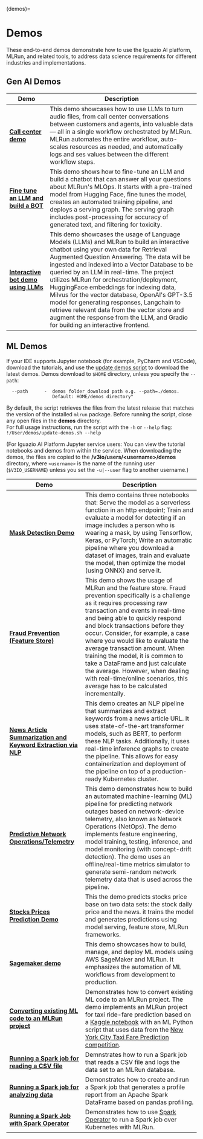(demos)=
# Demos

These end-to-end demos demonstrate how to use the Iguazio AI platform, MLRun, and related tools, to address data science requirements for different industries and implementations.




## Gen AI Demos

|Demo|Description|
|-----------------------------------|---------------------------------------------------------------------------------------------|
|<b>[Call center demo](https://github.com/mlrun/demo-call-center)</b>|This demo showcases how to use LLMs to turn audio files, from call center conversations between customers and agents, into valuable data &mdash; all in a single workflow orchestrated by MLRun. MLRun automates the entire workflow, auto-scales resources as needed, and automatically logs and ses values between the different workflow steps.|
|<b>[Fine tune an LLM and build a BOT](https://github.com/mlrun/demo-llm-tuning/blob/main)</b>|This demo shows how to fine-tune an LLM and build a chatbot that can answer all your questions about MLRun's MLOps. It starts with a pre-trained model from Hugging Face, fine tunes the model, creates an automated training pipeline, and deploys a serving graph. The serving graph includes post-processing for accuracy of generated text, and filtering for toxicity.|
|<b>[Interactive bot demo using LLMs](https://github.com/mlrun/demo-llm-bot/blob/main/README.md)</b>|This demo showcases the usage of Language Models (LLMs) and MLRun to build an interactive chatbot using your own data for Retrieval Augmented Question Answering. The data will be ingested and indexed into a Vector Database to be queried by an LLM in real-time. The project utilizes MLRun for orchestration/deployment, HuggingFace embeddings for indexing data, Milvus for the vector database, OpenAI's GPT-3.5 model for generating responses, Langchain to retrieve relevant data from the vector store and augment the response from the LLM, and Gradio for building an interactive frontend.|


## ML Demos

If your IDE supports Jupyter notebook (for example, PyCharm and VSCode), download the tutorials, and use the [update demos script](https://github.com/mlrun/demos/blob/1.7.x/update_demos.sh) to download the latest demos. 
Demos download to ```$HOME``` directory, unless you specify the ```--path```:
```
  --path      -  demos folder download path e.g. --path=./demos.
                 Default: HOME/demos directory"
```
By default, the script retrieves the files from the latest release that matches the version of the installed `mlrun` package. 
Before running the script, close any open files in the **demos** directory.</br>
For full usage instructions, run the script with the `-h` or `--help` flag: ```!/User/demos/update-demos.sh --help```

(For Iguazio AI Platform Jupyter service users: You can view the tutorial notebooks and demos from within the service. When downloading the demos, the files are copied to the **/v3io/users/&lt;username&gt;/demos** 
directory, where `<username>` is the name of the running user (`$V3IO_USERNAME`) unless you set the `-u|--user` flag to another username.)

|Demo|Description|
|-----------------------------------|---------------------------------------------------------------------------------------------|
|<b>[Mask Detection Demo](https://github.com/mlrun/demo-mask-detection)</b>|This demo contains three notebooks that: Serve the model as a serverless function in an http endpoint; Train and evaluate a model for detecting if an image includes a person who is wearing a mask, by using Tensorflow, Keras, or PyTorch; Write an automatic pipeline where you download a dataset of images, train and evaluate the model, then optimize the model (using ONNX) and serve it.|
|<b>[Fraud Prevention (Feature Store)](https://github.com/mlrun/demo-fraud)</b>|This demo shows the usage of MLRun and the feature store. Fraud prevention specifically is a challenge as it requires processing raw transaction and events in real-time and being able to quickly respond and block transactions before they occur. Consider, for example, a case where you would like to evaluate the average transaction amount. When training the model, it is common to take a DataFrame and just calculate the average. However, when dealing with real-time/online scenarios, this average has to be calculated incrementally.|
|<b>[News Article Summarization and Keyword Extraction via NLP](https://github.com/mlrun/demos/tree/master/news-article-nlp)</b>|This demo creates an NLP pipeline that summarizes and extract keywords from a news article URL. It uses state-of-the-art transformer models, such as BERT, to perform these NLP tasks. Additionally, it uses real-time inference graphs to create the pipeline. This allows for easy containerization and deployment of the pipeline on top of a production-ready Kubernetes cluster.|
|<b>[Predictive Network Operations/Telemetry](https://github.com/mlrun/demos/tree/master/network-operations)</b>|This demo demonstrates how to build an automated machine-learning (ML) pipeline for predicting network outages based on network-device telemetry, also known as Network Operations (NetOps). The demo implements feature engineering, model training, testing, inference, and model monitoring (with concept-drift detection). The demo uses an offline/real-time metrics simulator to generate semi-random network telemetry data that is used across the pipeline. |        </td>
|<b>[Stocks Prices Prediction Demo](https://github.com/mlrun/demos/tree/master/stocks-prediction)</b>|This the demo predicts stocks price base on two data sets: the stock daily price and the news. it trains the model and generates predictions using model serving, feature store, MLRun frameworks.|
|<b>[Sagemaker demo](https://github.com/mlrun/demo-sagemaker)</b>|This demo showcases how to build, manage, and deploy ML models using AWS SageMaker and MLRun. It emphasizes the automation of ML workflows from development to production.|
|<b>[Converting existing ML code to an MLRun project](https://github.com/mlrun/demos/tree/1.6.x/howto/converting-to-mlrun)</b>|Demonstrates how to convert existing ML code to an MLRun project. The demo implements an MLRun project for taxi ride-fare prediction based on a [Kaggle notebook](https://www.kaggle.com/code/jsylas/python-version-of-top-ten-rank-r-22-m-2-88) with an ML Python script that uses data from the [New York City Taxi Fare Prediction competition](https://www.kaggle.com/c/new-york-city-taxi-fare-prediction).|
|<b>[Running a Spark job for reading a CSV file](https://github.com/mlrun/demos/blob/1.6.x/howto/spark/spark-mlrun-read-csv.ipynb)</b>|Demnstrates how to run a Spark job that reads a CSV file and logs the data set to an MLRun database.|
|<b>[Running a Spark job for analyzing data](https://github.com/mlrun/demos/blob/1.6.x/howto/spark/spark-mlrun-describe.ipynb)</b>|Demonstrates how to create and run a Spark job that generates a profile report from an Apache Spark DataFrame based on pandas profiling.|
|<b>[Running a Spark Job with Spark Operator](https://github.com/mlrun/demos/blob/1.6.x/howto/spark/spark-operator.ipynb)</b>|Demonstrates how to use [Spark Operator](https://github.com/kubeflow/spark-operator) to run a Spark job over Kubernetes with MLRun.|